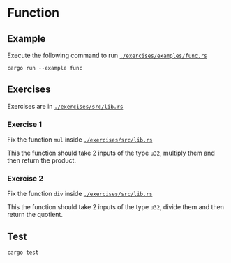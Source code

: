 # Function

## Example

Execute the following command to run [`./exercises/examples/func.rs`](./exercises/examples/func.rs)

```shell
cargo run --example func
```

## Exercises

Exercises are in [`./exercises/src/lib.rs`](./exercises/src/lib.rs)

### Exercise 1

Fix the function `mul` inside [`./exercises/src/lib.rs`](./exercises/src/lib.rs)

This the function should take 2 inputs of the type `u32`, multiply them and then return the product.

### Exercise 2

Fix the function `div` inside [`./exercises/src/lib.rs`](./exercises/src/lib.rs)

This the function should take 2 inputs of the type `u32`, divide them and then return the quotient.

## Test

```shell
cargo test
```

